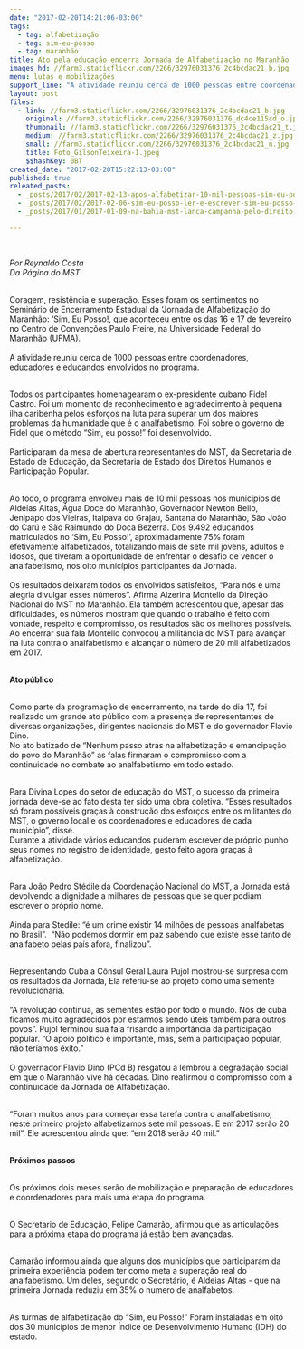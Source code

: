 ```yaml
---
date: "2017-02-20T14:21:06-03:00"
tags:
  - tag: alfabetização
  - tag: sim-eu-posso
  - tag: maranhão
title: Ato pela educação encerra Jornada de Alfabetização no Maranhão
images_hd: //farm3.staticflickr.com/2266/32976031376_2c4bcdac21_b.jpg
menu: lutas e mobilizações
support_line: "​A atividade reuniu cerca de 1000 pessoas entre coordenadores, educadores e educandos envolvidos no programa"
layout: post
files:
  - link: //farm3.staticflickr.com/2266/32976031376_2c4bcdac21_b.jpg
    original: //farm3.staticflickr.com/2266/32976031376_dc4ce115cd_o.jpg
    thumbnail: //farm3.staticflickr.com/2266/32976031376_2c4bcdac21_t.jpg
    medium: //farm3.staticflickr.com/2266/32976031376_2c4bcdac21_z.jpg
    small: //farm3.staticflickr.com/2266/32976031376_2c4bcdac21_n.jpg
    title: Foto_GilsonTeixeira-1.jpeg
    $$hashKey: 0BT
created_date: "2017-02-20T15:22:13-03:00"
published: true
releated_posts:
  - _posts/2017/02/2017-02-13-apos-alfabetizar-10-mil-pessoas-sim-eu-posso-sera-ampliado-para-outros-municipios.md
  - _posts/2017/02/2017-02-06-sim-eu-posso-ler-e-escrever-sim-eu-posso-mais.md
  - _posts/2017/01/2017-01-09-na-bahia-mst-lanca-campanha-pelo-direito-de-estudar-e-viver-no-campo.md

---
```

<p>&nbsp;</p>

<p><em>Por Reynaldo Costa&nbsp;<br />
Da P&aacute;gina do MST</em></p>

<p><br />
Coragem, resist&ecirc;ncia e supera&ccedil;&atilde;o. Esses foram os sentimentos no Semin&aacute;rio de Encerramento Estadual da &lsquo;Jornada de Alfabetiza&ccedil;&atilde;o do Maranh&atilde;o: &lsquo;Sim, Eu Posso!, que aconteceu entre os das 16 e 17 de fevereiro no Centro de Conven&ccedil;&otilde;es Paulo Freire, na Universidade Federal do Maranh&atilde;o (UFMA).<br />
<br />
A atividade reuniu cerca de 1000 pessoas entre coordenadores, educadores e educandos envolvidos no programa.</p>

<p><br />
Todos os participantes homenagearam o ex-presidente cubano Fidel Castro. Foi um momento de reconhecimento e agradecimento &agrave; pequena ilha caribenha pelos esfor&ccedil;os na luta para superar um dos maiores problemas da humanidade que &eacute; o analfabetismo. Foi sobre o governo de Fidel que o m&eacute;todo &ldquo;Sim, eu posso!&rdquo; foi desenvolvido.&nbsp;<br />
<br />
Participaram da mesa de abertura representantes do MST, da Secretaria de Estado de Educa&ccedil;&atilde;o, da Secretaria de Estado dos Direitos Humanos e Participa&ccedil;&atilde;o Popular.&nbsp;</p>

<p><br />
Ao todo, o programa envolveu mais de 10 mil pessoas nos munic&iacute;pios de Aldeias Altas, &Aacute;gua Doce do Maranh&atilde;o, Governador Newton Bello, Jenipapo dos Vieiras, Itaipava do Grajau, Santana do Maranh&atilde;o, S&atilde;o Jo&atilde;o do Car&uacute; e S&atilde;o Raimundo do Doca Bezerra. Dos 9.492 educandos matriculados no &lsquo;Sim, Eu Posso!&rsquo;, aproximadamente 75% foram efetivamente alfabetizados, totalizando mais de sete mil jovens, adultos e idosos, que tiveram a oportunidade de enfrentar o desafio de vencer o analfabetismo, nos oito munic&iacute;pios participantes da Jornada.<br />
<br />
Os resultados deixaram todos os envolvidos satisfeitos, &ldquo;Para n&oacute;s &eacute; uma alegria divulgar esses n&uacute;meros&rdquo;. Afirma Alzerina Montello da Dire&ccedil;&atilde;o Nacional do MST no Maranh&atilde;o. Ela tamb&eacute;m acrescentou que, apesar das dificuldades, os n&uacute;meros mostram que quando o trabalho &eacute; feito com vontade, respeito e compromisso, os resultados s&atilde;o os melhores poss&iacute;veis. Ao encerrar sua fala Montello convocou a milit&acirc;ncia do MST para avan&ccedil;ar na luta contra o analfabetismo e alcan&ccedil;ar o n&uacute;mero de 20 mil alfabetizados em 2017.</p>

<p><br />
<strong>Ato p&uacute;blico</strong></p>

<p><br />
Como parte da programa&ccedil;&atilde;o de encerramento, na tarde do dia 17, foi realizado um grande ato p&uacute;blico com a presen&ccedil;a de representantes de diversas organiza&ccedil;&otilde;es, dirigentes nacionais do MST e do governador Flavio Dino.<br />
No ato batizado de &ldquo;Nenhum passo atr&aacute;s na alfabetiza&ccedil;&atilde;o e emancipa&ccedil;&atilde;o do povo do Maranh&atilde;o&rdquo; as falas firmaram o compromisso com a continuidade no combate ao analfabetismo em todo estado.&nbsp;</p>

<p><br />
Para Divina Lopes do setor de educa&ccedil;&atilde;o do MST, o sucesso da primeira jornada deve-se ao fato desta ter sido uma obra coletiva. &ldquo;Esses resultados s&oacute; foram poss&iacute;veis gra&ccedil;as &agrave; constru&ccedil;&atilde;o dos esfor&ccedil;os entre os militantes do MST, o governo local e os coordenadores e educadores de cada munic&iacute;pio&rdquo;, disse.&nbsp;<br />
Durante a atividade v&aacute;rios educandos puderam escrever de pr&oacute;prio punho seus nomes no registro de identidade, gesto feito agora gra&ccedil;as &agrave; alfabetiza&ccedil;&atilde;o.&nbsp;</p>

<p><br />
Para Jo&atilde;o Pedro St&eacute;dile da Coordena&ccedil;&atilde;o Nacional do MST, a Jornada est&aacute; devolvendo a dignidade a milhares de pessoas que se quer podiam escrever o pr&oacute;prio nome.&nbsp;<br />
<br />
Ainda para Stedile: &ldquo;&eacute; um crime existir 14 milh&otilde;es de pessoas analfabetas no Brasil&rdquo;. &nbsp;&ldquo;N&atilde;o podemos dormir em paz sabendo que existe esse tanto de analfabeto pelas pa&iacute;s afora, finalizou&rdquo;. &nbsp;</p>

<p><br />
Representando Cuba a C&ocirc;nsul Geral Laura Pujol mostrou-se surpresa com os resultados da Jornada, Ela referiu-se ao projeto como uma semente revolucionaria.&nbsp;<br />
<br />
&ldquo;A revolu&ccedil;&atilde;o continua, as sementes est&atilde;o por todo o mundo. N&oacute;s de cuba ficamos muito agradecidos por estarmos sendo &uacute;teis tamb&eacute;m para outros povos&rdquo;. Pujol terminou sua fala frisando a import&acirc;ncia da participa&ccedil;&atilde;o popular. &ldquo;O apoio politico &eacute; importante, mas, sem a participa&ccedil;&atilde;o popular, n&atilde;o ter&iacute;amos &ecirc;xito.&rdquo;<br />
<br />
O governador Flavio Dino (PCd B) resgatou a lembrou a degrada&ccedil;&atilde;o social em que o Maranh&atilde;o vive h&aacute; d&eacute;cadas. Dino reafirmou o compromisso com a continuidade da Jornada de Alfabetiza&ccedil;&atilde;o.&nbsp;</p>

<p><br />
&ldquo;Foram muitos anos para come&ccedil;ar essa tarefa contra o analfabetismo, neste primeiro projeto alfabetizamos sete mil pessoas. E em 2017 ser&atilde;o 20 mil&rdquo;. Ele acrescentou ainda que: &ldquo;em 2018 ser&atilde;o 40 mil.&rdquo;</p>

<p><br />
<strong>Pr&oacute;ximos passos&nbsp;</strong></p>

<p><br />
Os pr&oacute;ximos dois meses ser&atilde;o de mobiliza&ccedil;&atilde;o e prepara&ccedil;&atilde;o de educadores e coordenadores para mais uma etapa do programa.&nbsp;</p>

<p><br />
O Secretario de Educa&ccedil;&atilde;o, Felipe Camar&atilde;o, afirmou que as articula&ccedil;&otilde;es para a pr&oacute;xima etapa do programa j&aacute; est&atilde;o bem avan&ccedil;adas.&nbsp;</p>

<p><br />
Camar&atilde;o informou ainda que alguns dos munic&iacute;pios que participaram da primeira experi&ecirc;ncia podem ter como meta a supera&ccedil;&atilde;o real do analfabetismo. Um deles, segundo o Secret&aacute;rio, &eacute; Aldeias Altas - que na primeira Jornada reduziu em 35% o numero de analfabetos.&nbsp;</p>

<p><br />
As turmas de alfabetiza&ccedil;&atilde;o do &ldquo;Sim, eu Posso!&rdquo; Foram instaladas em oito dos 30 munic&iacute;pios de menor &Iacute;ndice de Desenvolvimento Humano (IDH) do estado.</p>
